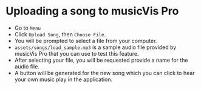 # Uploading a song to musicVis Pro
- Go to `Menu`
- Click `Upload Song`, then `Choose File`.
- You will be prompted to select a file from your computer.
- `assets/songs/load_sample.mp3` is a sample audio file provided by musicVis Pro that you can use to test this feature.
- After selecting your file, you will be requested provide a name for the audio file.
- A button will be generated for the new song which you can click to hear your own music play in the application.

